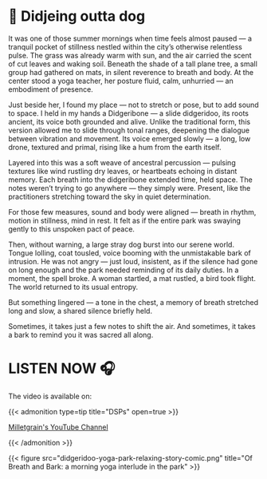# 🎵 Didjeing outta dog


It was one of those summer mornings when time feels almost paused — a tranquil pocket of stillness nestled within the city’s otherwise relentless pulse. The grass was already warm with sun, and the air carried the scent of cut leaves and waking soil. Beneath the shade of a tall plane tree, a small group had gathered on mats, in silent reverence to breath and body. At the center stood a yoga teacher, her posture fluid, calm, unhurried — an embodiment of presence.

Just beside her, I found my place — not to stretch or pose, but to add sound to space. I held in my hands a Didgeribone — a slide didgeridoo, its roots ancient, its voice both grounded and alive. Unlike the traditional form, this version allowed me to slide through tonal ranges, deepening the dialogue between vibration and movement. Its voice emerged slowly — a long, low drone, textured and primal, rising like a hum from the earth itself.

Layered into this was a soft weave of ancestral percussion — pulsing textures like wind rustling dry leaves, or heartbeats echoing in distant memory. Each breath into the didgeribone extended time, held space. The notes weren’t trying to go anywhere — they simply were. Present, like the practitioners stretching toward the sky in quiet determination.

For those few measures, sound and body were aligned — breath in rhythm, motion in stillness, mind in rest. It felt as if the entire park was swaying gently to this unspoken pact of peace.

Then, without warning, a large stray dog burst into our serene world. Tongue lolling, coat tousled, voice booming with the unmistakable bark of intrusion. He was not angry — just loud, insistent, as if the silence had gone on long enough and the park needed reminding of its daily duties. In a moment, the spell broke. A woman startled, a mat rustled, a bird took flight. The world returned to its usual entropy.

But something lingered — a tone in the chest, a memory of breath stretched long and slow, a shared silence briefly held.

Sometimes, it takes just a few notes to shift the air. And sometimes, it takes a bark to remind you it was sacred all along.

# LISTEN NOW :headphones:

The video is available on:

{{< admonition type=tip title="DSPs" open=true >}}

[<i class="fa-brands fa-youtube"></i> Milletgrain's YouTube Channel](https://youtu.be/B654QTvlxDQ "Didjeing outta dog - relaxing australian didgeridoo yoga beats")

{{< /admonition >}}

{{< figure src="didgeridoo-yoga-park-relaxing-story-comic.png" title="Of Breath and Bark: a morning yoga interlude in the park" >}}


